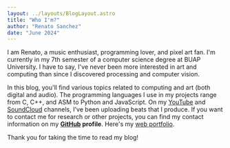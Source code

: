 ```yaml
---
layout: ../layouts/BlogLayout.astro
title: "Who I'm?"
author: "Renato Sanchez"
date: "June 2024"
---
```


I am Renato, a music enthusiast, programming lover, and pixel art fan. I'm currently in my 7th semester of a computer science degree at BUAP University. I have to say, I've never been more interested in art and computing than since I discovered processing and computer vision.

In this blog, you'll find various topics related to computing and art (both digital and audio). The programming languages I use in my projects range from C, C++, and ASM to Python and JavaScript. On my [YouTube](https://www.youtube.com/channel/UCm8PobyvjMSkn1BXAp6Tk2Q) and [SoundCloud](https://soundcloud.com/riprtx) channels, I've been uploading beats that I produce. If you want to contact me for research or other projects, you can find my contact information on my **[GitHub](https://github.com/renatosanz) profile**. Here's my [web portfolio](https://renatosanchez.netlify.app/).

Thank you for taking the time to read my blog!
